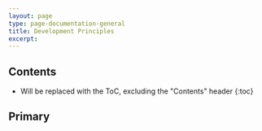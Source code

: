 ```yaml
---
layout: page
type: page-documentation-general
title: Development Principles
excerpt:
---
```


## Contents

* Will be replaced with the ToC, excluding the "Contents" header
{:toc}

## Primary
